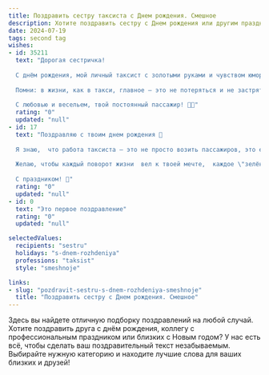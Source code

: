 ```yaml
---
title: Поздравить сестру таксиста c Днем рождения. Смешное
description: Хотите поздравить сестру c Днем рождения или другим праздником? Наш ИИ создаст незабываемое поздравление, а вы обязательно выделитесь среди других.  
date: 2024-07-19
tags: second tag
wishes:
- id: 35211
  text: "Дорогая сестричка!
  
  С днём рождения, мой личный таксист с золотыми руками и чувством юмора на уровне гран-при! Пусть твой путь будет всегда ровным, a пассажиры — только с хорошим настроением и не забудут оставить щедрые чаевые! Желаю, чтобы пробки обходили тебя стороной, а каждый день был, как поездка по живописным маршрутам: с весёлыми сюрпризами и незабываемыми пейзажами.
  
  Помни: в жизни, как в такси, главное — это не потеряться и не застрять в пробке. Так что жми на газ и двигайся к своей цели с улыбкой!
  
  С любовью и весельем, твой постоянный пассажир! 🚕💖"
  rating: "0"
  updated: "null"
- id: 17
  text: "Поздравляю с твоим днем рождения 🎂
  
  Я знаю,  что работа таксиста — это не просто возить пассажиров, это ещё и быть немного психологом, немного штурманом, немного механиком и немножко артистом. Так пусть же твой жизненный путь будет так же легок и приятен, как езда на твоей любимой машине, а пассажиры будут всегда вежливы, приятны и щедры на чаевые!
  
  Желаю, чтобы каждый поворот жизни  вел к твоей мечте,  каждое \"зелёное\"  означало удачу,  а каждая \"стопа\" - остановку только там, где тебе этого хочется! 🚕
  
  С праздником! 🎉"
  rating: "0"
  updated: "null"
- id: 0
  text: "Это первое поздравление"
  rating: "0"
  updated: "null"

selectedValues:
  recipients: "sestru"
  holidays: "s-dnem-rozhdeniya"
  professions: "taksist"
  style: "smeshnoje"

links:
- slug: "pozdravit-sestru-s-dnem-rozhdeniya-smeshnoje"
  title: "Поздравить сестру c Днем рождения. Смешное"
---
```


Здесь вы найдете отличную подборку поздравлений на любой случай. 
Хотите поздравить друга с днём рождения, коллегу с профессиональным праздником или близких с Новым годом? У нас есть всё, чтобы сделать ваш поздравительный текст незабываемым. Выбирайте нужную категорию и находите лучшие слова для ваших близких и друзей!
